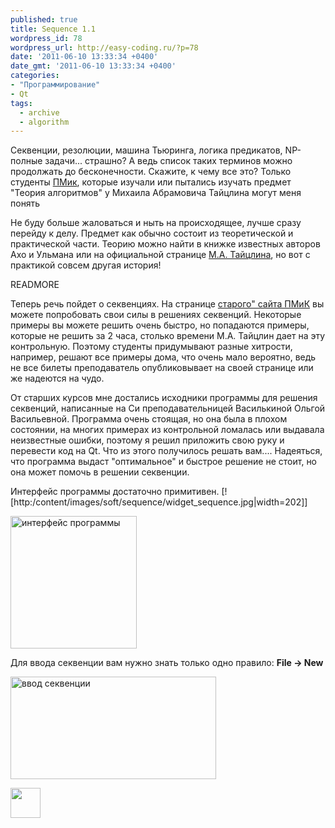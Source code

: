 ```yaml
---
published: true
title: Sequence 1.1
wordpress_id: 78
wordpress_url: http://easy-coding.ru/?p=78
date: '2011-06-10 13:33:34 +0400'
date_gmt: '2011-06-10 13:33:34 +0400'
categories:
- "Программирование"
- Qt
tags:
  - archive
  - algorithm
---
```


Секвенции, резолюции, машина Тьюринга, логика предикатов, NP-полные задачи...  страшно? А ведь список таких терминов можно продолжать до бесконечности. Скажите, к чему все это? Только студенты [ПМик](http://pmk.tversu.ru), которые изучали или пытались изучать предмет "Теория алгоритмов" у Михаила Абрамовича Тайцлина могут меня понять

Не буду больше жаловаться и ныть на происходящее, лучше сразу перейду к делу. Предмет как обычно состоит из теоретической и практической части. Теорию можно найти в книжке известных авторов Ахо и Ульмана или на официальной странице [М.А. Тайцлина](http://homepages.tversu.ru/~p000101/tt.html), но вот с практикой совсем другая история!

READMORE

Теперь речь пойдет о секвенциях. На странице [старого" сайта ПМиК](http://pmkinfo.tversu.ru/pmk/progr.php?section=%D0%9C%D0%B5%D1%82%D0%BE%D0%B4%D0%B8%D1%87%D0%B5%D1%81%D0%BA%D0%B8%D0%B5%20%D0%BC%D0%B0%D1%82%D0%B5%D1%80%D0%B8%D0%B0%D0%BB%D1%8B&dis=mlta) вы можете попробовать свои силы в решениях секвенций. Некоторые примеры вы можете решить очень быстро, но попадаются примеры, которые не решить за 2 часа, столько времени М.А. Тайцлин дает на эту контрольную. Поэтому студенты придумывают разные хитрости, например, решают все примеры дома, что очень мало вероятно, ведь не все билеты преподаватель опубликовывает на своей странице или же надеются на чудо.

От старших курсов мне достались исходники программы для решения секвенций, написанные на Си преподавательницей Василькиной Ольгой Васильевной. Программа очень стоящая, но она была в плохом состоянии, на многих примерах из контрольной ломалась или выдавала неизвестные ошибки, поэтому я решил приложить свою руку и перевести код на Qt. Что из этого получилось решать вам.... Надеяться, что программа выдаст "оптимальное" и быстрое решение не стоит, но она может помочь в решении секвенции.

Интерфейс программы достаточно примитивен.
[![http:/content/images/soft/sequence/widget_sequence.jpg|width=202]]

<a href="http://easy-coding.ru/content/images/soft/sequence/widget_sequence.jpg"> <img class="aligncenter" title="интерфейс программы" src="http://easy-coding.ru/content/images/soft/sequence/widget_sequence.jpg" alt="интерфейс программы" width="202" height="212" /></a>

Для ввода секвенции вам нужно знать только одно правило: **File -> New**

<a href="http://easy-coding.ru/content/images/soft/sequence/new_sequence.jpg"><img class="aligncenter" title="ввод секвенции" src="http://easy-coding.ru/content/images/soft/sequence/new_sequence.jpg" alt="ввод секвенции" width="329" height="164" /></a>

<a title="Скачать программу для решения секвенций" href="https://www.dropbox.com/s/cqinkv8xjlhdlju/sequence-1.1.exe" target="_blank"><img src="http://easy-coding.ru/content/images/tools/dropbox.png" alt="" width="48" height="48" /> </a>
